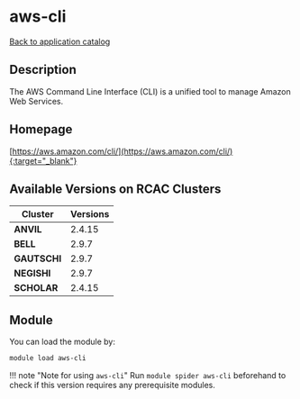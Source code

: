 # aws-cli

[Back to application catalog](../app_catalog.md)

## Description

The AWS Command Line Interface (CLI) is a unified tool to manage Amazon Web Services.

## Homepage

[https://aws.amazon.com/cli/](https://aws.amazon.com/cli/){:target="_blank"}

## Available Versions on RCAC Clusters

|Cluster|Versions|
|---|---|
**ANVIL**|2.4.15
**BELL**|2.9.7
**GAUTSCHI**|2.9.7
**NEGISHI**|2.9.7
**SCHOLAR**|2.4.15

## Module

You can load the module by:

```bash
module load aws-cli
```

!!! note "Note for using `aws-cli`"
    Run `module spider aws-cli` beforehand to check if this version requires any prerequisite modules.
